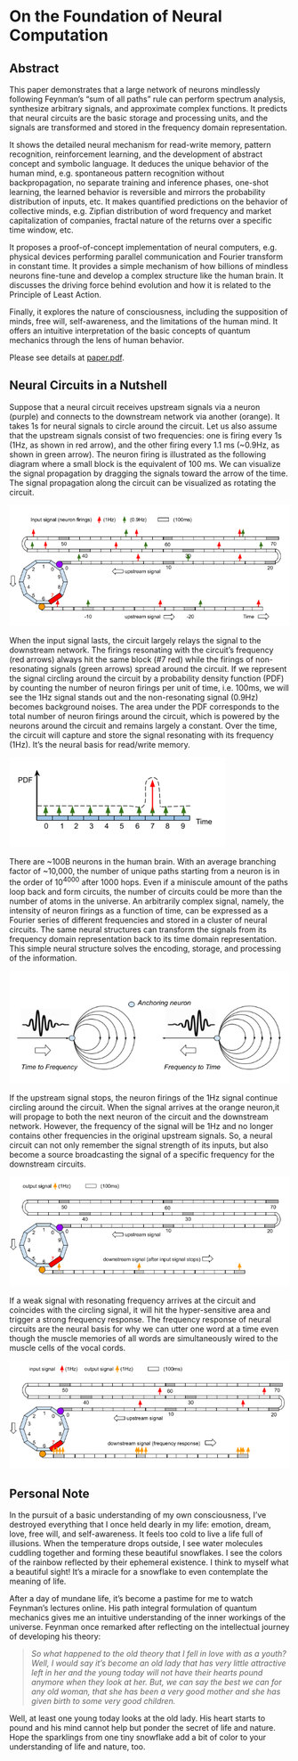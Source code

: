 # On the Foundation of Neural Computation

## Abstract

This paper demonstrates that a large network of neurons mindlessly following Feynman’s “sum of all paths” rule can perform spectrum analysis, synthesize arbitrary signals, and approximate complex functions. It predicts that neural circuits are the basic storage and processing units, and the signals are transformed and stored in the frequency domain representation. 

It shows the detailed neural mechanism for read-write memory, pattern recognition, reinforcement learning, and the development of abstract concept and symbolic language. It deduces the unique behavior of the human mind, e.g. spontaneous pattern recognition without backpropagation, no separate training and inference phases, one-shot learning, the learned behavior is reversible and mirrors the probability distribution of inputs, etc. It makes quantified predictions on the behavior of collective minds, e.g. Zipfian distribution of word frequency and market capitalization of companies, fractal nature of the returns over a specific time window, etc. 

It proposes a proof-of-concept implementation of neural computers, e.g. physical devices performing parallel communication and Fourier transform in constant time. It provides a simple mechanism of how billions of mindless neurons fine-tune and develop a complex structure like the human brain. It discusses the driving force behind evolution and how it is related to the Principle of Least Action.

Finally, it explores the nature of consciousness, including the supposition of minds, free will, self-awareness, and the limitations of the human mind. It offers an intuitive interpretation of the basic concepts of quantum mechanics through the lens of human behavior.

Please see details at [paper.pdf](paper.pdf?raw=true). 

## Neural Circuits in a Nutshell

Suppose that a neural circuit receives upstream signals via a neuron (purple) and connects to the downstream network via another (orange).  It takes 1s for neural signals to circle around the circuit. Let us also assume that the upstream signals consist of two frequencies: one is firing every 1s (1Hz, as shown in red arrow), and the other firing every 1.1 ms (~0.9Hz, as shown in green arrow). The neuron firing is illustrated as the following diagram where a small block is the equivalent of 100 ms. We can visualize the signal propagation by dragging the signals toward the arrow of the time. The signal propagation along the circuit can be visualized as rotating the circuit. 

![Signal Processing and Natural Frequency](images/natural_frequency.png?raw=true)

When the input signal lasts, the circuit largely relays the signal to the downstream network. The firings resonating with the circuit’s frequency (red arrows) always hit the same block (#7 red) while the firings of non-resonating signals (green arrows) spread around the circuit. If we represent the signal circling around the circuit by a probability density function (PDF) by counting the number of neuron firings per unit of time, i.e. 100ms, we will see the 1Hz signal stands out and the non-resonating signal (0.9Hz) becomes background noises. The area under the PDF corresponds to the total number of neuron firings around the circuit, which is powered by the neurons around the circuit and remains largely a constant. Over the time, the circuit will capture and store the signal resonating with its frequency (1Hz). It’s the neural basis for read/write memory. 

![Signal Circling Around a Circuit](images/neural_signal.png?raw=true)

There are ~100B neurons in the human brain. With an average branching factor of ~10,000, the number of unique paths starting from a neuron is in the order of 10<sup>4000</sup> after 1000 hops. Even if a miniscule amount of the paths loop back and form circuits, the number of circuits could be more than the number of atoms in the universe. An arbitrarily complex signal, namely, the intensity of neuron firings as a function of time, can be expressed as a Fourier series of different frequencies and stored in a cluster of neural circuits. The same neural structures can transform the signals from its frequency domain representation back to its time domain representation. This simple neural structure solves the encoding, storage, and processing of the information.

![Basic Storage and Processing Units](images/processing_unit.png?raw=true)

If the upstream signal stops, the neuron firings of the 1Hz signal continue circling around the circuit. When the signal arrives at the orange neuron,it will propage to both the next neuron of the circuit and the downstream network. However, the frequency of the signal will be 1Hz and no longer contains other frequencies in the original upstream signals. So, a neural circuit can not only remember the signal strength of its inputs, but also become a source broadcasting the signal of a specific frequency for the downstream circuits.

![Circuits as the Source of Neural Signals](images/signal_source.png?raw=true)

If a weak signal with resonating frequency arrives at the circuit and coincides with the circling signal, it will hit the hyper-sensitive area and trigger a strong frequency response. The frequency response of neural circuits are the neural basis for why we can utter one word at a time even though the muscle memories of all words are simultaneously wired to the muscle cells of the vocal cords.

![Frequency Response](images/frequency_response.png?raw=true)


## Personal Note

In the pursuit of a basic understanding of my own consciousness, I’ve destroyed everything that I once held dearly in my life: emotion, dream, love, free will, and self-awareness. It feels too cold to live a life full of illusions. When the temperature drops outside, I see water molecules cuddling together and forming these beautiful snowflakes. I see the colors of the rainbow reflected by their ephemeral existence. I think to myself what a beautiful sight! It’s a miracle for a snowflake to even contemplate the meaning of life.

After a day of mundane life, it’s become a pastime for me to watch Feynman’s lectures online. His path integral formulation of quantum mechanics gives me an intuitive understanding of the inner workings of the universe. Feynman once remarked after reflecting on the intellectual journey of developing his theory:

>*So what happened to the old theory that I fell in love with as a youth? Well, I would say it’s become an old lady that has very little attractive left in her and the young today will not have their hearts pound anymore when they look at her. But, we can say the best we can for any old woman, that she has been a very good mother and she has given birth to some very good children.*

Well, at least one young today looks at the old lady. His heart starts to pound and his mind cannot help but ponder the secret of life and nature. Hope the sparklings from one tiny snowflake add a bit of color to your understanding of life and nature, too. 
